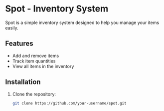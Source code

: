 # Spot - Inventory System

Spot is a simple inventory system designed to help you manage your items easily.

## Features

- Add and remove items
- Track item quantities
- View all items in the inventory

## Installation

1. Clone the repository:
   ```bash
   git clone https://github.com/your-username/spot.git
   ```
